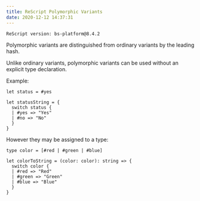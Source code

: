 ```yaml
---
title: ReScript Polymorphic Variants
date: 2020-12-12 14:37:31
---
```


```
ReScript version: bs-platform@8.4.2
```

Polymorphic variants are distinguished from ordinary variants by the leading hash.

Unlike ordinary variants, polymorphic variants can be used without an explicit type declaration.

Example:

```res
let status = #yes

let statusString = {
  switch status {
  | #yes => "Yes"
  | #no => "No"
  }
}
```

However they may be assigned to a type:

```res
type color = [#red | #green | #blue]

let colorToString = (color: color): string => {
  switch color {
  | #red => "Red"
  | #green => "Green"
  | #blue => "Blue"
  }
}
```
